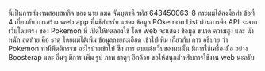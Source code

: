 นี้เป็นการส่งงานสอบสหกิจ ของ นาย กมล จันบุตรดี รหัส 643450063-8 กระผมได้ลงมือทำ ข้อที่ 4 เกี่ยวกับ การสร้าง web app ที่มช้สำหรับ แสดง ข้อมูล POkemon List ผ่านการดึง API จะจากเว็บโดยตรง ของ Pokemon ที่ เปิดให้ทดลองใช้ โดย web จะแสดง ข้อมูล ขนาด ความสูง
และ น้ำหนัก สุดท้าย คือ ธาตุ โดยผมได้เพิ่ม ข้อมูลลายละเอียด เข้าไปเพิ่ม เกี่ยวกับ การ อธิบาย ว่า Pokemon ทำมีพึดติกรรม อะไรบ้างเข้าไป  ซึง การ ตบแต่งเว็บของผมนั้น มีการใช้เครื่องมือ อย่าง Boosterap และ อื่นๆ มีการ เพิ่ม รูป ภาพ ธาตุๆ อีกด้วย 
ขอให้สนุกสำหรับการใช้งาน web นะครับ
